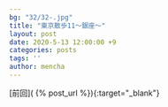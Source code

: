 ```yaml
---
bg: "32/32-.jpg"
title: "東京散歩11～銀座～"
layout: post
date: 2020-5-13 12:00:00 +9
categories: posts
tags: ''
author: mencha
---
```


[前回]( {% post_url  %}){:target="_blank"}  

<!--more-->
![]()